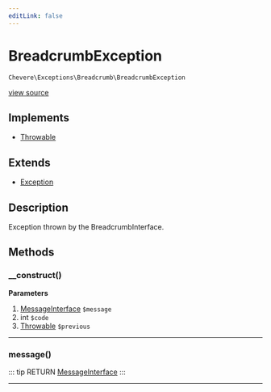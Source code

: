 ```yaml
---
editLink: false
---
```


# BreadcrumbException

`Chevere\Exceptions\Breadcrumb\BreadcrumbException`

[view source](https://github.com/chevere/chevere/blob/master/exceptions/Breadcrumb/BreadcrumbException.php)

## Implements

- [Throwable](https://www.php.net/manual/class.throwable)

## Extends

- [Exception](../Core/Exception.md)

## Description

Exception thrown by the BreadcrumbInterface.

## Methods

### __construct()

**Parameters**

1. [MessageInterface](../../Interfaces/Message/MessageInterface.md) `$message`
2. int `$code`
3. [Throwable](https://www.php.net/manual/class.throwable) `$previous`

---

### message()

::: tip RETURN
[MessageInterface](../../Interfaces/Message/MessageInterface.md)
:::

---
